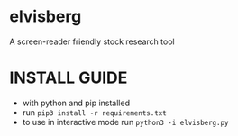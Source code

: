 # elvisberg
A screen-reader friendly stock research tool

# INSTALL GUIDE

* with python and pip installed
* run ```pip3 install -r requirements.txt```
* to use in interactive mode run ```python3 -i elvisberg.py```
